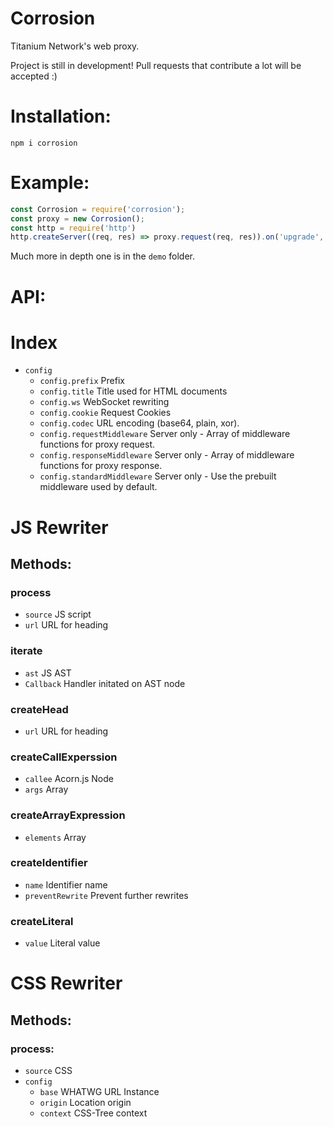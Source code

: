 # Corrosion
Titanium Network's web proxy.

Project is still in development! Pull requests that contribute a lot will be accepted :)

# Installation:
```
npm i corrosion
```

# Example:
```javascript
const Corrosion = require('corrosion');
const proxy = new Corrosion();
const http = require('http')
http.createServer((req, res) => proxy.request(req, res)).on('upgrade', proxy.upgrade).listen(80);
```
Much more in depth one is in the `demo` folder.

# API:
  
  
# Index
-  `config`
   - `config.prefix` Prefix
   - `config.title` Title used for HTML documents
   - `config.ws` WebSocket rewriting
   - `config.cookie` Request Cookies
   - `config.codec` URL encoding (base64, plain, xor).
   - `config.requestMiddleware` Server only - Array of middleware functions for proxy request. 
   - `config.responseMiddleware` Server only - Array of middleware functions for proxy response.
   - `config.standardMiddleware` Server only - Use the prebuilt middleware used by default. 

# JS Rewriter

## Methods:

### process
  - `source` JS script
  - `url` URL for heading

### iterate
  - `ast` JS AST
  - `Callback` Handler initated on AST node

### createHead
  - `url` URL for heading

### createCallExperssion 
  - `callee` Acorn.js Node
  - `args` Array

### createArrayExpression
  - `elements` Array

### createIdentifier
  - `name` Identifier name
  - `preventRewrite` Prevent further rewrites

### createLiteral
  - `value` Literal value

# CSS Rewriter

## Methods:

### process:
  - `source` CSS
  - `config`
    - `base` WHATWG URL Instance
    - `origin` Location origin
    - `context` CSS-Tree context
